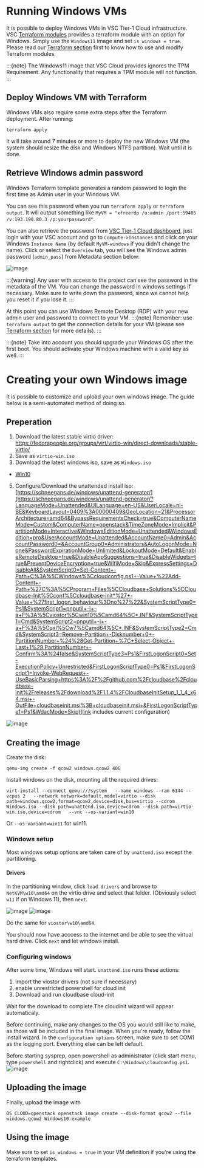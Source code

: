 # Running Windows VMs

It is possible to deploy Windows VMs in VSC Tier-1 Cloud infrastructure.
VSC [Terraform modules](terraform.md) 
provides a terraform module with an option for Windows. Simply use the `Windows11` image and set `is_windows = true`. Please read our
[Terraform section](terraform.md) first to know how to use and modify
Terraform modules.

:::{note}
The Windows11 image that VSC Cloud provides ignores the TPM Requirement. Any functionality that requires a TPM module will not function.
:::

## Deploy Windows VM with Terraform

Windows VMs also require some extra steps after the Terraform deployment. After running:

```shell
terraform apply
```
It will take around 7 minutes or more to deploy the new Windows VM (the system
should resize the disk and Windows NTFS partition). Wait until it is done.

## Retrieve Windows admin password

Windows Terraform template generates a random password to login the first time
as Admin user in your Windows VM. 

You can see this password when you run `terraform apply` or `terraform output`.
It will output something like `MyVM = "xfreerdp /u:admin /port:59405 /v:193.190.80.3 /p:yourpassword"`.

You can also retrieve the password from
[VSC Tier-1 Cloud dashboard](https://cloud.vscentrum.be), just login with your
VSC account and go to `Compute->Instances` and click on your Windows `Instance Name`
(by default `MyVM-windows` if you didn't change the name).
Click or select the `Overview` tab, you will see the Windows admin password
(`admin_pass`) from Metadata section below:

![image](img/windows_admin_pass.png)

:::{warning}
Any user with access to the project can see the password in the metadata of the VM. 
You can change the password in windows settings if necessary. Make sure to write down the password, since we cannot help you reset it if you lose it.
:::

At this point you can use Windows Remote Desktop (RDP) with your new admin user and password
to connect to your VM.
:::{note}
Remember: use `terraform output` to get the connection details for your VM
(please see [Terraform section](terraform.md) for more details).
:::

:::{note}
Take into account you should upgrade your Windows OS after the first boot.
You should activate your Windows machine with a valid key as well.
:::
# Creating your own Windows image
It is possible to customize and upload your own windows image. 
The guide below is a semi-automated method of doing so. 
## Preperation
1) Download the latest stable virtio driver:
https://fedorapeople.org/groups/virt/virtio-win/direct-downloads/stable-virtio/
3) Save as `virtio-win.iso`
4) Download the latest windows iso, save as `Windows.iso`
* [Win10](https://www.microsoft.com/en-us/software-download/windows10ISO)
5) Configure/Download the unattended install iso: [https://schneegans.de/windows/unattend-generator/](https://schneegans.de/windows/unattend-generator/?LanguageMode=Unattended&UILanguage=en-US&UserLocale=nl-BE&KeyboardLayout=0409%3A00000409&GeoLocation=21&ProcessorArchitecture=amd64&BypassRequirementsCheck=true&ComputerNameMode=Custom&ComputerName=openstack&TimeZoneMode=Implicit&PartitionMode=Interactive&WindowsEditionMode=Unattended&WindowsEdition=pro&UserAccountMode=Unattended&AccountName0=Admin&AccountPassword0=&AccountGroup0=Administrators&AutoLogonMode=None&PasswordExpirationMode=Unlimited&LockoutMode=Default&EnableRemoteDesktop=true&DisableAppSuggestions=true&DisableWidgets=true&PreventDeviceEncryption=true&WifiMode=Skip&ExpressSettings=DisableAll&SystemScript0=Set-Content+-Path+C%3A%5CWindows%5Ccloudconfig.ps1+-Value+%22Add-Content+-Path+%27C%3A%5CProgram+Files%5CCloudbase+Solutions%5CCloudbase-Init%5Cconf%5Ccloudbase-init*%27+-Value+%27first_logon_behaviour%3Dno%27%22&SystemScriptType0=Ps1&SystemScript1=pnputil+-i+-a+F%3A%5Cviostor%5Cwin10%5Camd64%5C*.INF&SystemScriptType1=Cmd&SystemScript2=pnputil+-i+-a+F%3A%5Cqxl%5Cw7%5Camd64%5C*.INF&SystemScriptType2=Cmd&SystemScript3=Remove-Partition+-Disknumber+0+-PartitionNumber+%24%28Get-Partition+%7C+Select-Object+-Last+1%29.PartitionNumber+-Confirm%3A%24false&SystemScriptType3=Ps1&FirstLogonScript0=Set-ExecutionPolicy+Unrestricted&FirstLogonScriptType0=Ps1&FirstLogonScript1=Invoke-WebRequest+-UseBasicParsing+https%3A%2F%2Fgithub.com%2Fcloudbase%2Fcloudbase-init%2Freleases%2Fdownload%2F1.1.4%2FCloudbaseInitSetup_1_1_4_x64.msi+-OutFile+cloudbaseinit.msi%3B+cloudbaseinit.msi+&FirstLogonScriptType1=Ps1&WdacMode=Skip)(link includes current configuration)

![image](img/download_iso.png)

## Creating the image
Create the disk: 
```
qemu-img create -f qcow2 windows.qcow2 40G
```
Install windows on the disk, mounting all the required drives:
```
virt-install --connect qemu:///system   --name windows --ram 6144 --vcpus 2   --network network=default,model=virtio --disk path=windows.qcow2,format=qcow2,device=disk,bus=virtio --cdrom Windows.iso --disk path=unattend.iso,device=cdrom --disk path=virtio-win.iso,device=cdrom   --vnc --os-variant=win10
```
Or `--os-variant=win11` for win11.

### Windows setup
Most windows setup options are taken care of by `unattend.iso` except the partitioning. 
#### Drivers
In the partitioning window, click `load drivers` and browse to `NetKVM\w10\amd64` on the virtio drive and select that folder. (Obviously select `w11` if on Windows 11), then `next`.

![image](img/load_driver.png)
![image](img/load_net.png)

Do the same for `viostor\w10\amd64`. 

You should now have acccess to the internet and be able to see the virtual hard drive. Click `next` and let windows install. 

### Configuring windows
After some time, Windows will start. `unattend.iso` runs these actions:
1) import the viostor drivers (not sure if necessary)
2) enable unrestricted powershell for cloud init
3) Download and run cloudbase cloud-init

Wait for the download to complete.The cloudinit wizard will appear automaticaly. 

Before continuing, make any changes to the OS you would still like to make, as those will be included in the final image. 
When you're ready, follow the install wizard. In the `configuration options` screen, make sure to set COM1 as the logging port. Everything else can be left default.

Before starting sysprep, open powershell as administrator (click start menu, type `powershell` and rightclick) and execute `C:\Windows\cloudconfig.ps1`.
![image](img/powershell_admin.png)

## Uploading the image
Finally, upload the image with 
```
OS_CLOUD=openstack openstack image create --disk-format qcow2 --file windows.qcow2 Windows10-example

```

## Using the image
Make sure to set `is_windows = true` in your VM definition if you're using the terraform templates.
